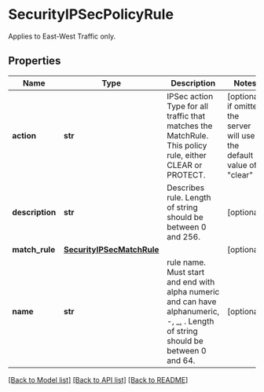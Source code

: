 # SecurityIPSecPolicyRule

Applies to East-West Traffic only.
## Properties
Name | Type | Description | Notes
------------ | ------------- | ------------- | -------------
**action** | **str** | IPSec action Type for  all traffic that matches the MatchRule. This policy rule, either CLEAR or PROTECT. | [optional]  if omitted the server will use the default value of "clear"
**description** | **str** | Describes rule. Length of string should be between 0 and 256. | [optional] 
**match_rule** | [**SecurityIPSecMatchRule**](SecurityIPSecMatchRule.md) |  | [optional] 
**name** | **str** | rule name. Must start and end with alpha numeric and can have alphanumeric, -, _, . Length of string should be between 0 and 64. | [optional] 

[[Back to Model list]](../README.md#documentation-for-models) [[Back to API list]](../README.md#documentation-for-api-endpoints) [[Back to README]](../README.md)


